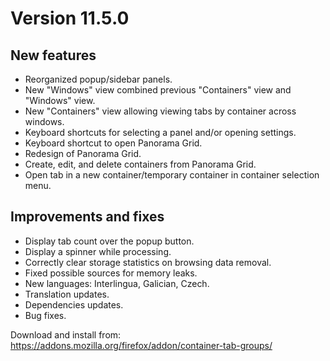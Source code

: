 # Version 11.5.0

## New features

- Reorganized popup/sidebar panels.
- New "Windows" view combined previous "Containers" view and "Windows" view.
- New "Containers" view allowing viewing tabs by container across windows.
- Keyboard shortcuts for selecting a panel and/or opening settings.
- Keyboard shortcut to open Panorama Grid.
- Redesign of Panorama Grid.
- Create, edit, and delete containers from Panorama Grid.
- Open tab in a new container/temporary container in container selection menu.

## Improvements and fixes

- Display tab count over the popup button.
- Display a spinner while processing.
- Correctly clear storage statistics on browsing data removal.
- Fixed possible sources for memory leaks.
- New languages: Interlingua, Galician, Czech.
- Translation updates.
- Dependencies updates.
- Bug fixes.

Download and install from: https://addons.mozilla.org/firefox/addon/container-tab-groups/

